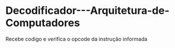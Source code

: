 # Decodificador---Arquitetura-de-Computadores

Recebe codigo e verifica o opcode da instrução informada